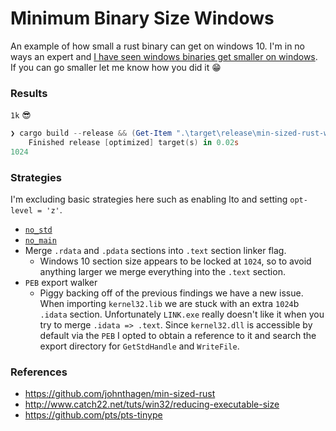 # Minimum Binary Size Windows
An example of how small a rust binary can get on windows 10. I'm in no ways an expert and 
[I have seen windows binaries get smaller on windows](https://github.com/pts/pts-tinype). If
you can go smaller let me know how you did it :grin:

### Results
`1k` :sunglasses:

```powershell
❯ cargo build --release && (Get-Item ".\target\release\min-sized-rust-windows.exe").Length
    Finished release [optimized] target(s) in 0.02s
1024
```

### Strategies
I'm excluding basic strategies here such as enabling lto and setting `opt-level = 'z'`.

* [`no_std`](https://github.com/johnthagen/min-sized-rust#removing-libstd-with-no_std)
* [`no_main`](https://github.com/johnthagen/min-sized-rust#remove-corefmt-with-no_main-and-careful-usage-of-libstd)
* Merge `.rdata` and `.pdata` sections into `.text` section linker flag.
    * Windows 10 section size appears to be locked at `1024`, so to avoid anything larger
    we merge everything into the `.text` section.
* `PEB` export walker
    * Piggy backing off of the previous findings we have a new issue.  When importing
    `kernel32.lib` we are stuck with an extra `1024`b `.idata` section.  Unfortunately
    `LINK.exe` really doesn't like it when you try to merge `.idata => .text`.  Since 
    `kernel32.dll` is accessible by default via the `PEB` I opted to obtain a reference to
    it and search the export directory for `GetStdHandle` and `WriteFile`.
      
### References
* https://github.com/johnthagen/min-sized-rust
* http://www.catch22.net/tuts/win32/reducing-executable-size
* https://github.com/pts/pts-tinype